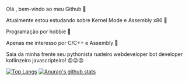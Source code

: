 




Olá , bem-vindo ao meu Github 👋

Atualmente estou estudando sobre Kernel Mode e Assembly x86 🙇                                    

Programação por hobbie 🙏

Apenas me interesso por C/C++ e Assembly 🧐

Saia da minha frente seu pythonista rusteiro webdeveloper bot developer kotlinzeiro javascripteiro! 😡😡😡


[![Top Langs](https://github-readme-stats.vercel.app/api/top-langs/?username=KB1te)](https://github.com/anuraghazra/github-readme-stats)     [![Anurag's github stats](https://github-readme-stats.vercel.app/api?username=KB1te)](https://github.com/anuraghazra/github-readme-stats)


